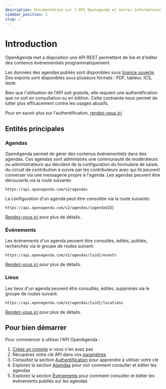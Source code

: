 ```yaml
---
description: Documentation sur l'API Openagenda et autres informations techniques
sidebar_position: 1
slug: /
---
```


# Introduction

OpenAgenda met à disposition une API REST permettant de lire et d'éditer des contenus événementiels programmatiquement.

Les données des agendas publiés sont disponibles sous [licence ouverte](http://www.data.gouv.fr/fr/faq/). Des exports sont disponibles sous plusieurs formats : PDF, tableur, ICS, texte.

Bien que l'utilisation de l'API soit gratuite, elle requiert une authentification que ce soit en consultation ou en édition. Cette contrainte nous permet de lutter plus efficacement contre les usages abusifs.

Pour en savoir plus sur l'authentification, [rendez-vous ici](/authentification)

## Entités principales

### Agendas

OpenAgenda permet de gérer des contenus événementiels dans des agendas. Ces agendas sont administrés une communauté de modérateurs ou administrateurs qui décident de la configuration du formulaire de saisie, du circuit de contribution à suivre par les contributeurs avec qui ils peuvent converser via une messagerie propre à l'agenda. Les agendas peuvent être découverts via la route suivante: 

```
https://api.openagenda.com/v2/agendas
```

La configuration d'un agenda peut être consultée via la route suivante:

```
https://api.openagenda.com/v2/agendas/{agendaUID}
```

[Rendez-vous ici](/agendas) pour plus de détails.

### Événements

Les événements d'un agenda peuvent être consultés, édités, publiés, recherchés via le groupe de routes suivant:

```
https://api.openagenda.com/v2/agendas/{uid}/events
```

[Rendez-vous ici](/evenements) pour plus de détails.

### Lieux

Les lieux d'un agenda peuvent être consultés, édités, supprimés via le groupe de routes suivant:

```
https://api.openagenda.com/v2/agendas/{uid}/locations
```

[Rendez-vous ici](/lieux) pour plus de détails.

## Pour bien démarrer

Pour commencer à utiliser l'API OpenAgenda :

1. [Créez un compte](https://openagenda.com/signup) si vous n'en avez pas
2. Récupérez votre clé API dans vos [paramètres](https://openagenda.com/settings/apiKey)
3. Consultez la section [Authentification](/authentification) pour apprendre à utiliser votre clé
4. Explorez la section [Agendas](/agendas) pour voir comment consulter et éditer les agendas
5. Explorez la section [Événements](/evenements) pour comment consulter et éditer les événements publiés sur les agendas

